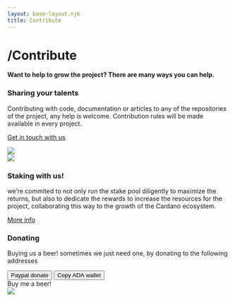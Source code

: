 ```yaml
---
layout: base-layout.njk
title: Contribute
---
```

<h1>/Contribute</h1>
<div class="contribute-wrapper">
    <div class="contribute first">
        <div class="post-content">
        <p><strong>Want to help to grow the project? There are many ways you can help.</strong></p>
        <h3>Sharing your talents</h3>
        <p>Contributing with code, documentation or articles to any of the repositories of the project, any help is welcome. Contribution rules will be made available in every project.</p>
        <p><a href="{{ '/about/' | url }}">Get in touch with us</a></p>
        </div>
        <div class="post-image"><img src="{{ '/img/contribute1.jpg' | url }}" /></div>
    </div>
    <div class="contribute second">
        <div class="post-image"><img src="{{ '/img/contribute2.jpg' | url }}" /></div>
        <div class="post-content">
        <h3>Staking with us!</h3>
        <p>we’re commited to not only run the stake pool diligently to maximize the returns, but also to dedicate the rewards to increase the resources for the project, collaborating this way to the growth of the Cardano ecosystem.</p>
        <p><a href="{{ '/cardano/stakepool/' | url }}">More info</a></p>
        </div>
    </div>
    <div class="contribute third">
        <div class="post-content">
        <h3>Donating</h3>
        <p>Buying us a beer! sometimes we just need one, by donating to the following addresses</p>
        <div class="donate-buttons">
            <button class="button button-paypal">Paypal donate</button>
            <button class="button button-wallet" onclick="copyToClipboard()">Copy ADA wallet</button>
        </div>
        <script>
        function copyToClipboard(text) {
            window.prompt("Copy to clipboard: Ctrl+C, Enter", "34984398949439898984398");
        }
        </script>
    </div>
        <div class="circular-sb">
        Buy me a beer!
        <div class="circle1"></div>
        <div class="circle2"></div>
    </div>
        <div class="post-image"><img src="{{ '/img/contribute3.jpg' | url }}" /></div>
    </div>
    
</div>

